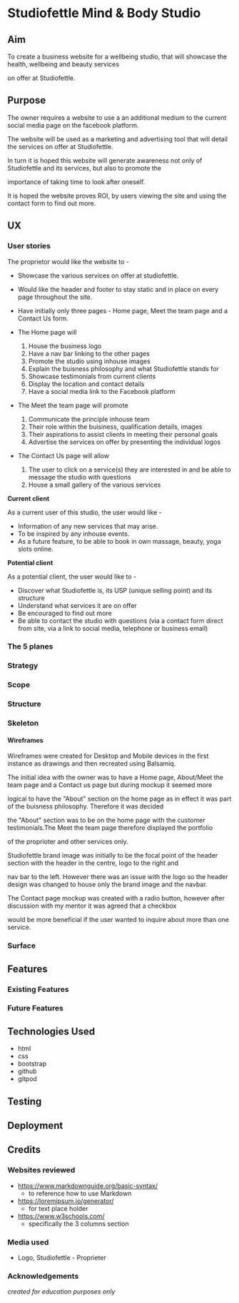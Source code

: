 # Studiofettle Mind & Body Studio

## Aim 
To create a business website for a wellbeing studio, that will showcase the health, wellbeing and beauty services 

on offer at Studiofettle.

## Purpose
The owner requires a website to use a an additional medium to the current social media page on the facebook platform. 

The website will be used as a marketing and advertising tool that will detail the services on offer at Studiofettle. 

In turn it is hoped this website will generate awareness not only of Studiofettle and its services,  but also to promote the 

importance of taking time to look after oneself.

It is hoped the website proves ROI, by users viewing the site and using the contact form to find out more.


## UX
### User stories

The proprietor would like the website to -

- Showcase the various services on offer at studiofettle.
- Would like the header and footer to stay static and in place on every page throughout the site.
- Have initially only three pages - Home page, Meet the team page and a Contact Us form.
- The Home page will 
  1. House the business logo 
  2. Have a nav bar linking to the other pages
  3. Promote the studio using inhouse images
  4. Explain the buisness philosophy and what Studiofettle stands for
  5. Showcase testimonials from current clients
  6. Display the location and contact details
  6. Have a social media link to the Facebook platform

- The Meet the team page will promote
  1. Communicate the principle inhouse team
  2. Their role within the buisiness, qualification details, images 
  3. Their aspirations to assist clients in meeting their personal goals
  4. Advertise the services on offer by presenting the individual logos

- The Contact Us page will allow
  1. The user to click on a service(s) they are interested in and be able to message the studio with questions
  2. House a small gallery of the various services
  
 
**Current client**

As a current user of this studio, the user would like -
- Information of any new services that may arise.
- To be inspired by any inhouse events.
- As a future feature, to be able to book in own massage, beauty, yoga slots online.


**Potential client**

As a potential client, the user would like to -
- Discover what Studiofettle is, its USP (unique selling point) and its structure
- Understand what services it are on offer
- Be encouraged to find out more
- Be able to contact the studio with questions 
(via a contact form direct from site, via a link to social media, telephone or business email)


### The 5 planes

### Strategy
### Scope
### Structure
### Skeleton
#### Wireframes

Wireframes were created for Desktop and Mobile devices in the first instance as drawings and then recreated using Balsamiq.


The initial idea with the owner was to have a Home page, About/Meet the team page and a Contact us page but during mockup it seemed more 

logical to have the "About" section on the home page as in effect it was part of the buisness philosophy. Therefore it was decided 

the "About" section was to be on the home page with the customer testimonials.The Meet the team page therefore displayed the portfolio 

of the proprioter and other services only.


Studiofettle brand image was initially to be the focal point of the header section with the header in the centre, logo to the right and 

nav bar to the left. However there was an issue with the logo so the header design was changed to house only the brand image and the navbar.


The Contact page mockup was created with a radio button, however after discussion with my mentor it was agreed that a checkbox 

would be more beneficial if the user wanted to inquire about more than one service.

### Surface

## Features
### Existing Features
### Future Features

## Technologies Used

- html
- css
- bootstrap
- github
- gitpod

## Testing

## Deployment

## Credits
### Websites reviewed

- https://www.markdownguide.org/basic-syntax/
  - to reference how to use Markdown
- https://loremipsum.io/generator/
  - for text place holder
- https://www.w3schools.com/
  - specifically the 3 columns section

### Media used

- Logo, Studiofettle - Proprieter 

### Acknowledgements

*created for education purposes only*